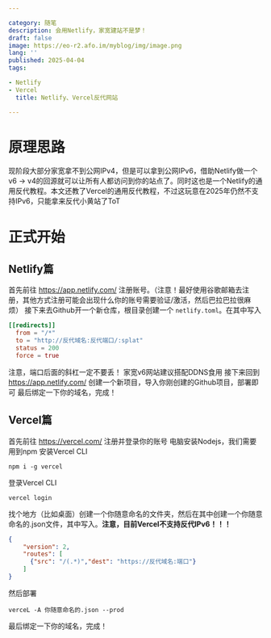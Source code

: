 ```yaml
---

category: 随笔
description: 会用Netlify，家宽建站不是梦！
draft: false
image: https://eo-r2.afo.im/myblog/img/image.png
lang: ''
published: 2025-04-04
tags:

- Netlify
- Vercel
  title: Netlify、Vercel反代网站

---
```


# 原理思路

现阶段大部分家宽拿不到公网IPv4，但是可以拿到公网IPv6，借助Netlify做一个v6 -> v4的回源就可以让所有人都访问到你的站点了。同时这也是一个Netlify的通用反代教程。本文还教了Vercel的通用反代教程，不过这玩意在2025年仍然不支持IPv6，只能拿来反代小黄站了ToT

# 正式开始

## Netlify篇

首先前往 https://app.netlify.com/ 注册账号。（注意！最好使用谷歌邮箱去注册，其他方式注册可能会出现什么你的账号需要验证/激活，然后巴拉巴拉很麻烦）
接下来去Github开一个新仓库，根目录创建一个 `netlify.toml`。在其中写入

```toml
[[redirects]]
  from = "/*"
  to = "http://反代域名:反代端口/:splat"
  status = 200
  force = true
```

注意，端口后面的斜杠一定不要丢！
家宽v6网站建议搭配DDNS食用
接下来回到 https://app.netlify.com/ 创建一个新项目，导入你刚创建的Github项目，部署即可
最后绑定一下你的域名，完成！

## Vercel篇

首先前往 https://vercel.com/ 注册并登录你的账号
电脑安装Nodejs，我们需要用到npm
安装Vercel CLI

```
npm i -g vercel
```

登录Vercel CLI

```
vercel login
```

找个地方（比如桌面）创建一个你随意命名的文件夹，然后在其中创建一个你随意命名的.json文件，其中写入。**注意，目前Vercel不支持反代IPv6！！！**

```json
{
    "version": 2,
    "routes": [
      {"src": "/(.*)","dest": "https://反代域名:端口"}
    ]
}
```

然后部署

```
verceL -A 你随意命名的.json --prod
```

最后绑定一下你的域名，完成！